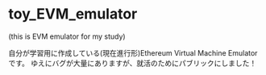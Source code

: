 # toy_EVM_emulator
(this is EVM emulator for my study)

自分が学習用に作成している(現在進行形)Ethereum Virtual Machine Emulatorです。
ゆえにバグが大量にありますが、就活のためにパブリックにしました！
